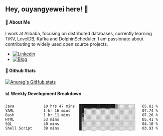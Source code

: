 ## Hey, ouyangyewei here! :wave:

#### :rocket: About Me
I work at Alibaba, focusing on distributed databases, currently learning TiKV, LevelDB, Kafka and DolphinScheduler. I am passionate about contributing to widely used open source projects.

- [![Linkedin](https://img.shields.io/badge/LinkedIn-ouyangyewei-blue)](https://www.linkedin.com/in/ouyangyewei/)
- [![Blog](https://img.shields.io/badge/Blog-yeweiouyang-orange)](https://blog.csdn.net/yeweiouyang)

#### :star2: Github Stats
[![Anurag's GitHub stats](https://github-readme-stats.vercel.app/api?username=ouyangyewei&show_icons=true&cache_seconds=3600&theme=tokyonight)](https://github.com/anuraghazra/github-readme-stats)

#### :bar_chart: Weekly Development Breakdown
<!--START_SECTION:waka-->

```text
Java             10 hrs 47 mins  ████████████████▒░░░░░░░░   65.81 %
YAML             1 hr 16 mins    ██░░░░░░░░░░░░░░░░░░░░░░░   07.74 %
Bash             1 hr 11 mins    █▓░░░░░░░░░░░░░░░░░░░░░░░   07.26 %
HTML             53 mins         █▒░░░░░░░░░░░░░░░░░░░░░░░   05.41 %
SQL              40 mins         █░░░░░░░░░░░░░░░░░░░░░░░░   04.10 %
Shell Script     38 mins         █░░░░░░░░░░░░░░░░░░░░░░░░   03.93 %
```

<!--END_SECTION:waka-->
